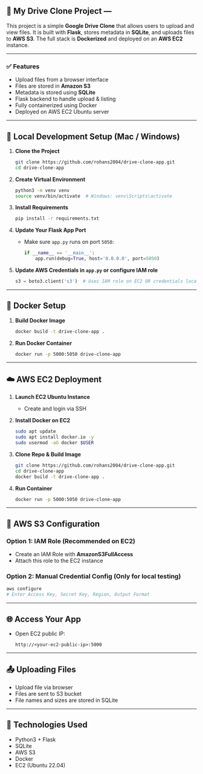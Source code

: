## 📁 My Drive Clone Project —

This project is a simple **Google Drive Clone** that allows users to upload and view files. It is built with **Flask**, stores metadata in **SQLite**, and uploads files to **AWS S3**. The full stack is **Dockerized** and deployed on an **AWS EC2** instance.

---

### ✅ Features

* Upload files from a browser interface
* Files are stored in **Amazon S3**
* Metadata is stored using **SQLite**
* Flask backend to handle upload & listing
* Fully containerized using Docker
* Deployed on AWS EC2 Ubuntu server

---

## 🔧 Local Development Setup (Mac / Windows)

1. **Clone the Project**

   ```bash
   git clone https://github.com/rohans2004/drive-clone-app.git
   cd drive-clone-app
   ```

2. **Create Virtual Environment**

   ```bash
   python3 -m venv venv
   source venv/bin/activate  # Windows: venv\Scripts\activate
   ```

3. **Install Requirements**

   ```bash
   pip install -r requirements.txt
   ```

4. **Update Your Flask App Port**

   * Make sure `app.py` runs on port `5050`:

     ```python
     if __name__ == '__main__':
         app.run(debug=True, host='0.0.0.0', port=5050)
     ```

5. **Update AWS Credentials in `app.py` or configure IAM role**

   ```python
   s3 = boto3.client('s3')  # Uses IAM role on EC2 OR credentials locally
   ```

---

## 🐳 Docker Setup

1. **Build Docker Image**

   ```bash
   docker build -t drive-clone-app .
   ```

2. **Run Docker Container**

   ```bash
   docker run -p 5000:5050 drive-clone-app
   ```

---

## ☁️ AWS EC2 Deployment

1. **Launch EC2 Ubuntu Instance**

   * Create and login via SSH

2. **Install Docker on EC2**

   ```bash
   sudo apt update
   sudo apt install docker.io -y
   sudo usermod -aG docker $USER
   ```

3. **Clone Repo & Build Image**

   ```bash
   git clone https://github.com/rohans2004/drive-clone-app.git
   cd drive-clone-app
   docker build -t drive-clone-app .
   ```

4. **Run Container**

   ```bash
   docker run -p 5000:5050 drive-clone-app
   ```

---

## 🪪 AWS S3 Configuration

### Option 1: IAM Role (Recommended on EC2)

* Create an IAM Role with **AmazonS3FullAccess**
* Attach this role to the EC2 instance

### Option 2: Manual Credential Config (Only for local testing)

```bash
aws configure
# Enter Access Key, Secret Key, Region, Output Format
```

---

## 🌐 Access Your App

* Open EC2 public IP:

  ```
  http://<your-ec2-public-ip>:5000
  ```

---

## 📤 Uploading Files

* Upload file via browser
* Files are sent to S3 bucket
* File names and sizes are stored in SQLite

---

## 🧠 Technologies Used

* Python3 + Flask
* SQLite
* AWS S3
* Docker
* EC2 (Ubuntu 22.04)

